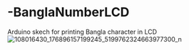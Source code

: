# -BanglaNumberLCD
Arduino skech for printing Bangla character in LCD
![108016430_176896157199245_5199762324663977300_n](https://github.com/ratul152018/-BanglaNumberLCD/assets/68326674/95c76d34-36fe-491c-93ca-ee25e5c491c7)

